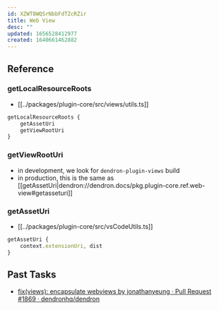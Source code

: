 ```yaml
---
id: XZWT8WQSrNbbFdTZcRZir
title: Web View
desc: ""
updated: 1656528412977
created: 1640661462882
---
```


## Reference

### getLocalResourceRoots

- [[../packages/plugin-core/src/views/utils.ts]]

```ts
getLocalResourceRoots {
	getAssetUri
	getViewRootUri
}
```

### getViewRootUri

- in development, we look for `dendron-plugin-views` build
- in production, this is the same as [[getAssetUri|dendron://dendron.docs/pkg.plugin-core.ref.web-view#getasseturi]]

### getAssetUri
- [[../packages/plugin-core/src/vsCodeUtils.ts]]

```ts
getAssetUri {
	context.extensionUri, dist
}
```

## Past Tasks

- [fix(views): encapsulate webviews by jonathanyeung · Pull Request #1869 · dendronhq/dendron](https://github.com/dendronhq/dendron/pull/1869)
